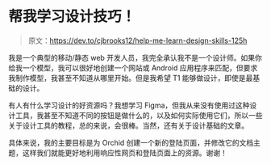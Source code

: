 # 帮我学习设计技巧！

> 原文：<https://dev.to/cjbrooks12/help-me-learn-design-skills-125h>

我是一个典型的移动/静态 web 开发人员，我完全承认我不是一个设计师。如果你给我一个模型，我可以很好地创建一个网站或 Android 应用程序来匹配，但要求我制作模型，我甚至不知道从哪里开始。但是我希望 T1 能够做设计，即使是最基础的设计。

有人有什么学习设计的好资源吗？我想学习 Figma，但我从来没有使用过这种设计工具，我甚至不知道不同的按钮是做什么的，以及如何实际使用它们，所以一些关于设计工具的教程，总的来说，会很棒。当然，还有关于设计基础的文章。

具体来说，我的主要目标是为 Orchid 创建一个新的登陆页面，并修改它的文档主题，这样我们就能更好地利用响应性网页和登陆页面上的资源。谢谢！